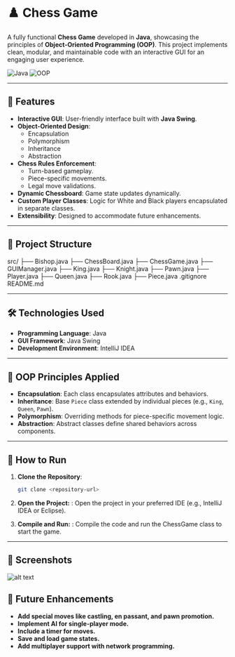 # ♟️ Chess Game

A fully functional **Chess Game** developed in **Java**, showcasing the principles of **Object-Oriented Programming (OOP)**. This project implements clean, modular, and maintainable code with an interactive GUI for an engaging user experience.

![Java](https://img.shields.io/badge/Java-ED8B00?style=for-the-badge&logo=java&logoColor=white)
![OOP](https://img.shields.io/badge/OOP-Encapsulation%2C%20Polymorphism%2C%20Abstraction%2C%20Inheritance-blue?style=for-the-badge)

---

## 🌟 Features

- **Interactive GUI**: User-friendly interface built with **Java Swing**.
- **Object-Oriented Design**:
  - Encapsulation
  - Polymorphism
  - Inheritance
  - Abstraction
- **Chess Rules Enforcement**:
  - Turn-based gameplay.
  - Piece-specific movements.
  - Legal move validations.
- **Dynamic Chessboard**: Game state updates dynamically.
- **Custom Player Classes**: Logic for White and Black players encapsulated in separate classes.
- **Extensibility**: Designed to accommodate future enhancements.

---

## 📂 Project Structure
src/ ├── Bishop.java ├── ChessBoard.java ├── ChessGame.java ├── GUIManager.java ├── King.java ├── Knight.java ├── Pawn.java ├── Player.java ├── Queen.java ├── Rook.java ├── Piece.java .gitignore README.md

---

## 🛠️ Technologies Used

- **Programming Language**: Java
- **GUI Framework**: Java Swing
- **Development Environment**: IntelliJ IDEA

---

## 🧠 OOP Principles Applied

- **Encapsulation**: Each class encapsulates attributes and behaviors.
- **Inheritance**: Base `Piece` class extended by individual pieces (e.g., `King`, `Queen`, `Pawn`).
- **Polymorphism**: Overriding methods for piece-specific movement logic.
- **Abstraction**: Abstract classes define shared behaviors across components.

---

## 🚀 How to Run

1. **Clone the Repository**:
   ```bash
   git clone <repository-url>
2. **Open the Project:** : Open the project in your preferred IDE (e.g., IntelliJ IDEA or Eclipse).

3. **Compile and Run:** : Compile the code and run the ChessGame class to start the game.


---

## 📸 Screenshots
![alt text](image-1.png)

## 🌱 Future Enhancements
- **Add special moves like castling, en passant, and pawn promotion.**
- **Implement AI for single-player mode.**
- **Include a timer for moves.**
- **Save and load game states.**
- **Add multiplayer support with network programming.**
